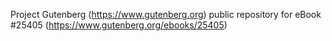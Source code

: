 Project Gutenberg (https://www.gutenberg.org) public repository for eBook #25405 (https://www.gutenberg.org/ebooks/25405)
